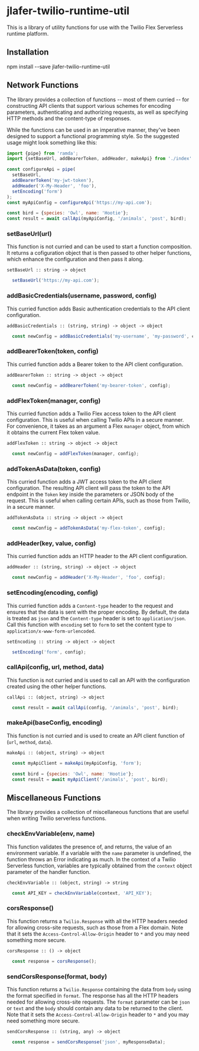 # jlafer-twilio-runtime-util

This is a library of utility functions for use with the Twilio Flex Serverless runtime platform.

## Installation

npm install --save jlafer-twilio-runtime-util

## Network Functions
The library provides a collection of functions -- most of them curried -- for constructing API clients that support various schemes for encoding parameters, authenticating and authorizing requests, as well as specifying HTTP methods and the content-type of responses.

While the functions can be used in an imperative manner, they've been designed to support a functional programming style. So the suggested usage might look something like this:
```javascript
import {pipe} from 'ramda';
import {setBaseUrl, addBearerToken, addHeader, makeApi} from './index'

const configureApi = pipe(
  setBaseUrl,
  addBearerToken('my-jwt-token'),
  addHeader('X-My-Header', 'foo'),
  setEncoding('form')
);
const myApiConfig = configureApi('https://my-api.com');

const bird = {species: 'Owl', name: 'Hootie'};
const result = await callApi(myApiConfig, '/animals', 'post', bird);
``` 

### setBaseUrl(url)
This function is not curried and can be used to start a function composition. It returns a cofiguration object that is then passed to other helper functions, which enhance the configuration and then pass it along.
```
setBaseUrl :: string -> object
```
```javascript
  setBaseUrl('https://my-api.com');
```
### addBasicCredentials(username, password, config)
This curried function adds Basic authentication credentials to the API client configuration.
```
addBasicCredentials :: (string, string) -> object -> object
```
```javascript
  const newConfig = addBasicCredentials('my-username', 'my-password', config);
```
### addBearerToken(token, config)
This curried function adds a Bearer token to the API client configuration.
```
addBearerToken :: string -> object -> object
```
```javascript
  const newConfig = addBearerToken('my-bearer-token', config);
```
### addFlexToken(manager, config)
This curried function adds a Twilio Flex access token to the API client configuration. This is useful when calling Twilio APIs in a secure manner. For convenience, it takes as an argument a Flex `manager` object, from which it obtains the current Flex token value.
```
addFlexToken :: string -> object -> object
```
```javascript
  const newConfig = addFlexToken(manager, config);
```
### addTokenAsData(token, config)
This curried function adds a JWT access token to the API client configuration. The resulting API client will pass the token to the API endpoint in the `Token` key inside the parameters or JSON body of the request. This is useful when calling certain APIs, such as those from Twilio, in a secure manner.
```
addTokenAsData :: string -> object -> object
```
```javascript
  const newConfig = addTokenAsData('my-flex-token', config);
```
### addHeader(key, value, config)
This curried function adds an HTTP header to the API client configuration.
```
addHeader :: (string, string) -> object -> object
```
```javascript
  const newConfig = addHeader('X-My-Header', 'foo', config);
```
### setEncoding(encoding, config)
This curried function adds a `Content-type` header to the request and ensures that the data is sent with the proper encoding. By default, the data is treated as `json` and the `Content-type` header is set to `application/json`. Call this function with `encoding` set to `form` to set the content type to `application/x-www-form-urlencoded`.
```
setEncoding :: string -> object -> object
```
```javascript
  setEncoding('form', config);
```
### callApi(config, url, method, data)
This function is not curried and is used to call an API with the configuration created using the other helper functions.
```
callApi :: (object, string) -> object
```
```javascript
  const result = await callApi(config, '/animals', 'post', bird);
```
### makeApi(baseConfig, encoding)
This function is not curried and is used to create an API client function of (`url`, `method`, `data`).
```
makeApi :: (object, string) -> object
```
```javascript
  const myApiClient = makeApi(myApiConfig, 'form');

  const bird = {species: 'Owl', name: 'Hootie'};
  const result = await myApiClient('/animals', 'post', bird);
```

## Miscellaneous Functions
The library provides a collection of miscellaneous functions that are useful when writing Twilio serverless functions.

### checkEnvVariable(env, name)
This function validates the presence of, and returns, the value of an environment variable. If a variable with the `name` parameter is undefined, the function throws an Error indicating as much. In the context of a Twilio Serverless function, variables are typically obtained from the `context` object parameter of the handler function.
```
checkEnvVariable :: (object, string) -> string
```
```javascript
  const API_KEY = checkEnvVariable(context, 'API_KEY');
```
### corsResponse()
This function returns a `Twilio.Response` with all the HTTP headers needed for allowing cross-site requests, such as those from a Flex domain. Note that it sets the `Access-Control-Allow-Origin` header to `*` and you may need something more secure.
```
corsResponse :: () -> object
```
```javascript
  const response = corsResponse();
```
### sendCorsResponse(format, body)
This function returns a `Twilio.Response` containing the data from `body` using the format specified in `format`. The response has all the HTTP headers needed for allowing cross-site requests. The `format` parameter can be `json` or `text` and the `body` should contain any data to be returned to the client. Note that it sets the `Access-Control-Allow-Origin` header to `*` and you may need something more secure.
```
sendCorsResponse :: (string, any) -> object
```
```javascript
  const response = sendCorsResponse('json', myResponseData);
```
